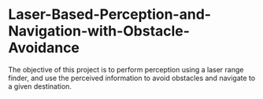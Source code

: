 # Laser-Based-Perception-and-Navigation-with-Obstacle-Avoidance
The objective of this project is to perform perception using a laser range finder, and use the perceived information to avoid obstacles and navigate to a given destination. 
